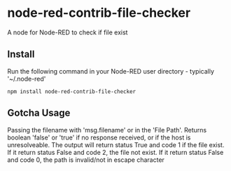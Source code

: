 # node-red-contrib-file-checker
A node for Node-RED to check if file exist

Install
-------

Run the following command in your Node-RED user directory - typically '~/.node-red'

    npm install node-red-contrib-file-checker

**Gotcha**
Usage
-----

Passing the filename with 'msg.filename' or in the 'File Path'.
Returns boolean 'false' or 'true' if no response received, or if the host is unresolveable.
The output will return status True and code 1 if the file exist. If it return status False and code 2, the file not exist. If it return status False and code 0, the path is invalid/not in escape character
